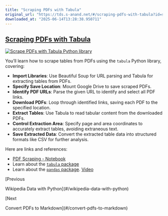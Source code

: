 ```yaml
---
title: "Scraping PDFs with Tabula"
original_url: "https://tds.s-anand.net/#/scraping-pdfs-with-tabula?id=scraping-pdfs-with-tabula"
downloaded_at: "2025-06-14T13:28:38.950711"
---
```


[Scraping PDFs with Tabula](#/scraping-pdfs-with-tabula?id=scraping-pdfs-with-tabula)
-------------------------------------------------------------------------------------

[![Scrape PDFs with Tabula Python library](https://i.ytimg.com/vi_webp/yDoKlKyxClQ/sddefault.webp)](https://youtu.be/yDoKlKyxClQ)

You’ll learn how to scrape tables from PDFs using the `tabula` Python library, covering:

* **Import Libraries**: Use Beautiful Soup for URL parsing and Tabula for extracting tables from PDFs.
* **Specify Save Location**: Mount Google Drive to save scraped PDFs.
* **Identify PDF URLs**: Parse the given URL to identify and select all PDF links.
* **Download PDFs**: Loop through identified links, saving each PDF to the specified location.
* **Extract Tables**: Use Tabula to read tabular content from the downloaded PDFs.
* **Control Extraction Area**: Specify page and area coordinates to accurately extract tables, avoiding extraneous text.
* **Save Extracted Data**: Convert the extracted table data into structured formats like CSV for further analysis.

Here are links and references:

* [PDF Scraping - Notebook](https://colab.research.google.com/drive/102Fv2Ji0J4mvao3mCse52E7Th8bZiuyf)
* Learn about the [`tabula` package](https://tabula-py.readthedocs.io/en/latest/tabula.html)
* Learn about the [`pandas` package](https://pandas.pydata.org/pandas-docs/stable/user_guide/10min.html). [Video](https://youtu.be/vmEHCJofslg)

[Previous

Wikipedia Data with Python](#/wikipedia-data-with-python)

[Next

Convert PDFs to Markdown](#/convert-pdfs-to-markdown)